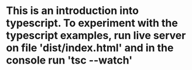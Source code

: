 # This is an introduction into typescript. To experiment with the typescript examples, run live server on file 'dist/index.html' and in the console run 'tsc --watch'
